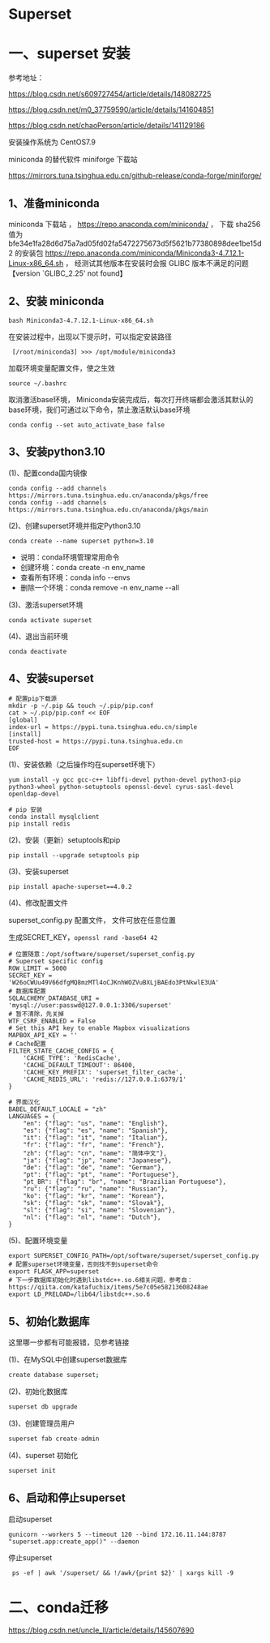 # Superset

# 一、superset 安装

参考地址：

https://blog.csdn.net/s609727454/article/details/148082725

https://blog.csdn.net/m0_37759590/article/details/141604851

https://blog.csdn.net/chaoPerson/article/details/141129186

安装操作系统为 CentOS7.9

miniconda 的替代软件 miniforge 下载站

https://mirrors.tuna.tsinghua.edu.cn/github-release/conda-forge/miniforge/

## 1、准备miniconda

miniconda 下载站 ， https://repo.anaconda.com/miniconda/ ， 下载 sha256值为 bfe34e1fa28d6d75a7ad05fd02fa5472275673d5f5621b77380898dee1be15d2 的安装包 https://repo.anaconda.com/miniconda/Miniconda3-4.7.12.1-Linux-x86_64.sh ， 经测试其他版本在安装时会报 GLIBC 版本不满足的问题 【version `GLIBC_2.25' not found】

## 2、安装 miniconda

```shell
bash Miniconda3-4.7.12.1-Linux-x86_64.sh
```

在安装过程中，出现以下提示时，可以指定安装路径

```shell
 [/root/miniconda3] >>> /opt/module/miniconda3
```

加载环境变量配置文件，使之生效

```shell
source ~/.bashrc
```

取消激活base环境， Miniconda安装完成后，每次打开终端都会激活其默认的base环境，我们可通过以下命令，禁止激活默认base环境

```shell
conda config --set auto_activate_base false
```

## 3、安装python3.10

(1)、配置conda国内镜像

```shell
conda config --add channels https://mirrors.tuna.tsinghua.edu.cn/anaconda/pkgs/free
conda config --add channels https://mirrors.tuna.tsinghua.edu.cn/anaconda/pkgs/main
```

(2)、创建superset环境并指定Python3.10

```shell
conda create --name superset python=3.10
```

- 说明：conda环境管理常用命令
- 创建环境：conda create -n env_name
- 查看所有环境：conda info --envs
- 删除一个环境：conda remove -n env_name --all

(3)、激活superset环境

```shell
conda activate superset
```

(4)、退出当前环境

```shell
conda deactivate
```

## 4、安装superset

```
# 配置pip下载源
mkdir -p ~/.pip && touch ~/.pip/pip.conf
cat > ~/.pip/pip.conf << EOF
[global]
index-url = https://pypi.tuna.tsinghua.edu.cn/simple
[install]
trusted-host = https://pypi.tuna.tsinghua.edu.cn
EOF
```

(1)、安装依赖（之后操作均在superset环境下）

```shell
yum install -y gcc gcc-c++ libffi-devel python-devel python3-pip python3-wheel python-setuptools openssl-devel cyrus-sasl-devel openldap-devel
```

```shell
# pip 安装
conda install mysqlclient
pip install redis
```

(2)、安装（更新）setuptools和pip

```shell
pip install --upgrade setuptools pip
```

(3)、安装superset

```shell
pip install apache-superset==4.0.2
```

(4)、修改配置文件

superset_config.py 配置文件， 文件可放在任意位置

生成SECRET_KEY，`openssl rand -base64 42`

```shell
# 位置随意：/opt/software/superset/superset_config.py
# Superset specific config
ROW_LIMIT = 5000
SECRET_KEY = 'W26oCWUu49V66dfgMQ8mzMTl4oCJKnhWOZVuBXLjBAEdo3PtNkwlE3UA'
# 数据库配置
SQLALCHEMY_DATABASE_URI = 'mysql://user:passwd@127.0.0.1:3306/superset'
# 暂不清除，先关掉
WTF_CSRF_ENABLED = False
# Set this API key to enable Mapbox visualizations
MAPBOX_API_KEY = ''
# Cache配置
FILTER_STATE_CACHE_CONFIG = {
    'CACHE_TYPE': 'RedisCache',
    'CACHE_DEFAULT_TIMEOUT': 86400,
    'CACHE_KEY_PREFIX': 'superset_filter_cache',
    'CACHE_REDIS_URL': 'redis://127.0.0.1:6379/1'
}

# 界面汉化
BABEL_DEFAULT_LOCALE = "zh"
LANGUAGES = {
    "en": {"flag": "us", "name": "English"},
    "es": {"flag": "es", "name": "Spanish"},
    "it": {"flag": "it", "name": "Italian"},
    "fr": {"flag": "fr", "name": "French"},
    "zh": {"flag": "cn", "name": "简体中文"},
    "ja": {"flag": "jp", "name": "Japanese"},
    "de": {"flag": "de", "name": "German"},
    "pt": {"flag": "pt", "name": "Portuguese"},
    "pt_BR": {"flag": "br", "name": "Brazilian Portuguese"},
    "ru": {"flag": "ru", "name": "Russian"},
    "ko": {"flag": "kr", "name": "Korean"},
    "sk": {"flag": "sk", "name": "Slovak"},
    "sl": {"flag": "si", "name": "Slovenian"},
    "nl": {"flag": "nl", "name": "Dutch"},
}
```

(5)、配置环境变量

```shell
export SUPERSET_CONFIG_PATH=/opt/software/superset/superset_config.py
# 配置superset环境变量，否则找不到superset命令
export FLASK_APP=superset
# 下一步数据库初始化时遇到libstdc++.so.6相关问题，参考自：https://qiita.com/katafuchix/items/5e7c05e58213608248ae
export LD_PRELOAD=/lib64/libstdc++.so.6
```

## 5、初始化数据库

这里哪一步都有可能报错，见参考链接

(1)、在MySQL中创建superset数据库

```bash
create database superset;
```

(2)、初始化数据库

```bash
superset db upgrade
```

(3)、创建管理员用户

```c
superset fab create-admin
```

(4)、superset 初始化

```bash
superset init
```

## 6、启动和停止superset

启动superset

```shell
gunicorn --workers 5 --timeout 120 --bind 172.16.11.144:8787  "superset.app:create_app()" --daemon 
```

停止superset

```shell
 ps -ef | awk '/superset/ && !/awk/{print $2}' | xargs kill -9
```

# 二、conda迁移

https://blog.csdn.net/uncle_ll/article/details/145607690

